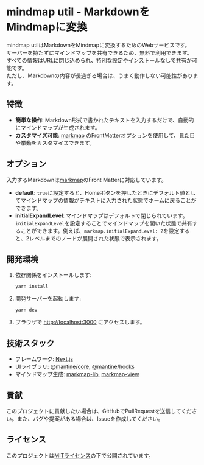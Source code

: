 # mindmap util - MarkdownをMindmapに変換

mindmap utilはMarkdownをMindmapに変換するためのWebサービスです。  
サーバーを持たずにマインドマップを共有できるため、無料で利用できます。  
すべての情報はURLに閉じ込められ、特別な設定やインストールなしで共有が可能です。  
ただし、Markdownの内容が長過ぎる場合は、うまく動作しない可能性があります。  

## 特徴

- **簡単な操作**: Markdown形式で書かれたテキストを入力するだけで、自動的にマインドマップが生成されます。
- **カスタマイズ可能**: [markmap](https://markmap.js.org/) のFrontMatterオプションを使用して、見た目や挙動をカスタマイズできます。

## オプション

入力するMarkdownは[markmap](https://markmap.js.org/)のFront Matterに対応しています。

- **default**: `true`に設定すると、Homeボタンを押したときにデフォルト値としてマインドマップの情報がテキストに入力された状態でホームに戻ることができます。
- **initialExpandLevel**: マインドマップはデフォルトで閉じられています。`initialExpandLevel`を設定することでマインドマップを開いた状態で共有することができます。例えば、`markmap.initialExpandLevel: 2`を設定すると、2レベルまでのノードが展開された状態で表示されます。

## 開発環境

1. 依存関係をインストールします:
   ```
   yarn install
   ```
2. 開発サーバーを起動します:
   ```
   yarn dev
   ```
3. ブラウザで [http://localhost:3000](http://localhost:3000) にアクセスします。

## 技術スタック

- フレームワーク: [Next.js](https://nextjs.org/)
- UIライブラリ: [@mantine/core](https://mantine.dev/), [@mantine/hooks](https://mantine.dev/hooks/)
- マインドマップ生成: [markmap-lib](https://github.com/gera2ld/markmap-lib), [markmap-view](https://github.com/gera2ld/markmap-view)

## 貢献

このプロジェクトに貢献したい場合は、GitHubでPullRequestを送信してください。また、バグや提案がある場合は、Issueを作成してください。

## ライセンス

このプロジェクトは[MITライセンス](LICENSE)の下で公開されています。